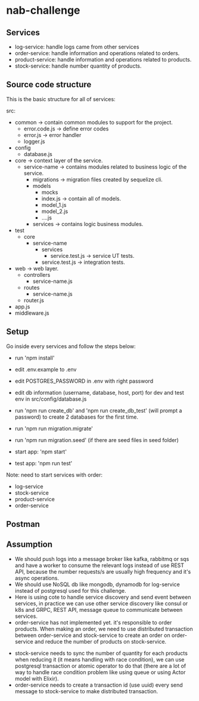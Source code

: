 # nab-challenge
## Services
- log-service: handle logs came from other services
- order-service: handle information and operations related to orders.
- product-service: handle information and operations related to products.
- stock-service: handle number quantity of products.

## Source code structure
This is the basic structure for all of services:

src:
  - common -> contain common modules to support for the project.
    * error.code.js -> define error codes
    * error.js  -> error handler
    * logger.js
  - config
    * database.js
  - core -> context layer of the service.
    * service-name -> contains modules related to business logic of the service.
      + migrations -> migration files created by sequelize cli.
      + models
        * mocks
        * index.js -> contain all of models.
        * model_1.js
        * model_2.js
        + ....js
      + services -> contains logic business modules.
  - test
    * core
      + service-name
        * services
          + service.test.js -> service UT tests.
        * service.test.js -> integration tests.
  - web -> web layer.
    * controllers
      + service-name.js
    * routes
      + service-name.js
    * router.js
  - app.js
  - middleware.js


## Setup

Go inside every services and follow the steps below:

- run 'npm install'

- edit .env.example to .env
- edit POSTGRES_PASSWORD in .env with right password

- edit db information (username, database, host, port) for dev and test env in src/config/database.js
- run 'npm run create_db' and 'npm run create_db_test' (will prompt a password) to create 2 databases for the first time.

- run 'npm run migration.migrate'

- run 'npm run migration.seed' (if there are seed files in seed folder)

- start app: 'npm start'

- test app: 'npm run test'

Note: need to start services with order:
- log-service
- stock-service
- product-service
- order-service

## Postman

## Assumption
- We should push logs into a message broker like kafka, rabbitmq or sqs and have a worker to consume the relevant logs instead of use REST API, because the number requests/s are usually high frequency and it's async operations.
- We should use NoSQL db like mongodb, dynamodb for log-service instead of postgresql used for this challenge.
- Here is using cote to handle service discovery and send event between services, in practice we can use other service discovery like consul or k8s and GRPC, REST API, message queue to communicate between services.
- order-service has not implemented yet. it's responsible to order products. When making an order, we need to use distributed transaction between order-service and stock-service to create an order on order-service and reduce the number of products on stock-service.
+ stock-service needs to sync the number of quantity for each products when reducing it (it means handling with race condition), we can use postgresql transaction or atomic operator to do that (there are a lot of way to handle race condition problem like using queue or using Actor model with Elixir).
+ order-service needs to create a transaction id (use uuid) every send message to stock-service to make distributed transaction.

